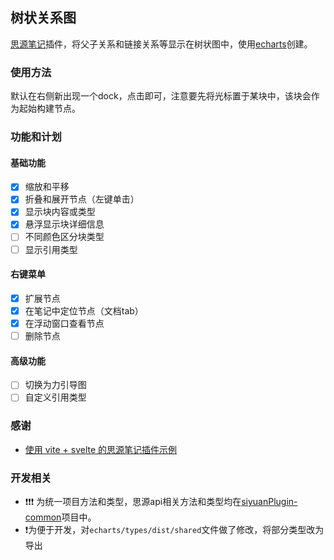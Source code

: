 
## 树状关系图

[思源笔记](https://b3log.org/siyuan/)插件，将父子关系和链接关系等显示在树状图中，使用[echarts](https://echarts.apache.org/zh/index.html)创建。


### 使用方法

默认在右侧新出现一个dock，点击即可，注意要先将光标置于某块中，该块会作为起始构建节点。

### 功能和计划

#### 基础功能

- [x] 缩放和平移
- [x] 折叠和展开节点（左键单击）
- [x] 显示块内容或类型
- [x] 悬浮显示块详细信息
- [ ] 不同颜色区分块类型
- [ ] 显示引用类型

#### 右键菜单
- [x] 扩展节点
- [x] 在笔记中定位节点（文档tab）
- [x] 在浮动窗口查看节点
- [ ] 删除节点

#### 高级功能
- [ ] 切换为力引导图
- [ ] 自定义引用类型

### 感谢

- [使用 vite + svelte 的思源笔记插件示例
](https://github.com/siyuan-note/plugin-sample-vite-svelte)

### 开发相关
- ❗❗❗ 为统一项目方法和类型，思源api相关方法和类型均在[siyuanPlugin-common](https://github.com/etchnight/siyuanPlugin-common)项目中。
- ❗为便于开发，对`echarts/types/dist/shared`文件做了修改，将部分类型改为导出
